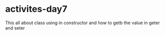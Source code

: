 # activites-day7
This all about class using in constructor and how to getb the value in geter and seter 

